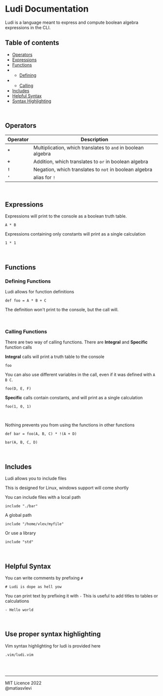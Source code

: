 # Ludi Documentation

Ludi is a language meant to express and compute boolean algebra expressions in the CLI.

## Table of contents

* [Operators](#Operators)
* [Expressions](#Expressions)
* [Functions](#Functions)
* * [Defining](#Defining-Functions)
* * [Calling](#Calling-Functions)
* [Includes](#Includes)
* [Helpful Syntax](#Helpful-Syntax)
* [Syntax Highlighting](#Use-proper-syntax-highlighting)

<br/>

## Operators


| Operator |           Description                                        |
|----------|--------------------------------------------------------------|
| **`*`**  | Multiplication, which translates to `and` in boolean algebra |
| **`+`**  | Addition, which translates to `or` in boolean algebra        |
| **`!`**  | Negation, which translates to `not` in boolean algebra       |
| **`'`**  | alias for `!`                                                |

<br/>

## Expressions


Expressions will print to the console as a boolean truth table.

```ludi
A * B
```

Expressions containing only constants will print as a single calculation

```ludi
1 * 1
```


<br/>

## Functions


### Defining Functions

Ludi allows for function definitions

```ludi
def foo = A * B + C
```

The definition won't print to the console, but the call will.

<br/>

### Calling Functions

There are two way of calling functions. There are **Integral** and **Specific** function calls 

**Integral** calls will print a truth table to the console

```ludi
foo
```

You can also use different variables in the call, even if it was defined with `A B C`.

```ludi
foo(D, E, F)
```


**Specific** calls contain constants, and will print as a single calculation

```ludi
foo(1, 0, 1)
```


<br/>

Nothing prevents you from using the functions in other functions

```ludi
def bar = foo(A, B, C) * !(A + D)

bar(A, B, C, D)
```

<br/>

## Includes

Ludi allows you to include files

This is designed for Linux, windows support will come shortly

You can include files with a local path

```ludi
include "./bar"
```

A global path

```
include "/home/vlev/myfile"
```

Or use a library

```
include "std"
```

<br/>

## Helpful Syntax

You can write comments by prefixing `#`

```ludi
# Ludi is dope as hell yow
```

You can print text by prefixing it with `-`
This is useful to add titles to tables or calculations

```ludi
- Hello world
```

<br/>

## Use proper syntax highlighting

Vim syntax highlighting for ludi is provided here

```
.vim/ludi.vim
```

<br/>
<br/>

---

MIT Licence 2022     
@matiasvlevi
